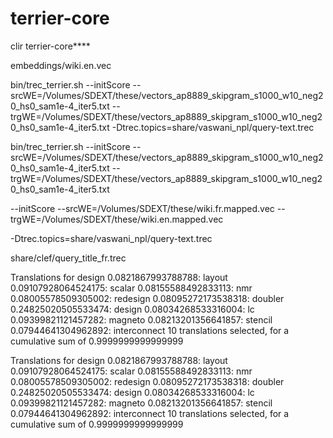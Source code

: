 # terrier-core
clir terrier-core****

embeddings/wiki.en.vec

bin/trec_terrier.sh --initScore --srcWE=/Volumes/SDEXT/these/vectors_ap8889_skipgram_s1000_w10_neg20_hs0_sam1e-4_iter5.txt --trgWE=/Volumes/SDEXT/these/vectors_ap8889_skipgram_s1000_w10_neg20_hs0_sam1e-4_iter5.txt -Dtrec.topics=share/vaswani_npl/query-text.trec

bin/trec_terrier.sh --initScore --srcWE=/Volumes/SDEXT/these/vectors_ap8889_skipgram_s1000_w10_neg20_hs0_sam1e-4_iter5.txt --trgWE=/Volumes/SDEXT/these/vectors_ap8889_skipgram_s1000_w10_neg20_hs0_sam1e-4_iter5.txt


--initScore --srcWE=/Volumes/SDEXT/these/wiki.fr.mapped.vec --trgWE=/Volumes/SDEXT/these/wiki.en.mapped.vec


-Dtrec.topics=share/vaswani_npl/query-text.trec

share/clef/query_title_fr.trec

Translations for design
	  0.0821867993788788: layout
	  0.09107928064524175: scalar
	  0.08155588492833113: nmr
	  0.08005578509305002: redesign
	  0.08095272173538318: doubler
	  0.24825020505533474: design
	  0.08034268533316004: lc
	  0.09399821121457282: magneto
	  0.08213201356641857: stencil
	  0.07944641304962892: interconnect
10 translations selected, for a cumulative sum of 0.9999999999999999


Translations for design
	  0.0821867993788788: layout
	  0.09107928064524175: scalar
	  0.08155588492833113: nmr
	  0.08005578509305002: redesign
	  0.08095272173538318: doubler
	  0.24825020505533474: design
	  0.08034268533316004: lc
	  0.09399821121457282: magneto
	  0.08213201356641857: stencil
	  0.07944641304962892: interconnect
10 translations selected, for a cumulative sum of 0.9999999999999999